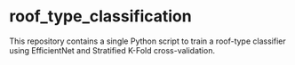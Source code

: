 # roof_type_classification

This repository contains a single Python script to train a roof-type classifier using EfficientNet and Stratified K-Fold cross-validation.
